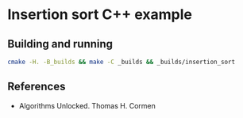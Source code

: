 # Insertion sort C++ example

## Building and running

```bash
cmake -H. -B_builds && make -C _builds && _builds/insertion_sort
```

## References

- Algorithms Unlocked. Thomas H. Cormen
